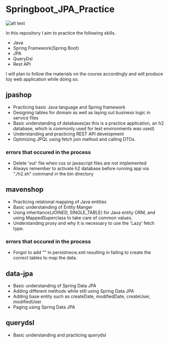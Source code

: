 # Springboot_JPA_Practice
![alt text](https://media.vlpt.us/images/dnjscksdn98/post/00097025-bc06-401e-9044-6d80dc6eacf6/jpa.png)

In this repository I aim to practice the following skills.
* Java
* Spring Framework(Spring Boot)
* JPA
* QueryDsl
* Rest API

I will plan to follow the materials on the course accordingly and will produce toy web application while doing so.

## jpashop
* Practicing basic Java language and Spring framework
* Designing tables for domain as well as laying out business logic in service files
* Basic understanding of databases(as this is a practice application, an h2 database, which is commonly used for test environments was used)
* Understanding and practicing REST API development
* Optimizing JPQL using fetch join method and calling DTOs.

### errors that occured in the process
* Delete 'out' file when css or javascript files are not implemented
* Always remember to activate h2 database before running app via "./h2.sh" command in the bin directory


## mavenshop
* Practicing relational mapping of Java entities
* Basic understainding of Entity Manger
* Using inheritance(JOINED, SINGLE_TABLE) for Java entity ORM, and using MappedSuperclass to take care of common values.
* Understanding proxy and why it is necessary to use the 'Lazy' fetch type.

### errors that occured in the process
* Forgot to add "<property name="hibernate.hbm2ddl.auto" value="create" />" in persistnece.xml resulting in failing to create the correct tables to map the data.


## data-jpa
* Basic understanding of Spring Data JPA
* Adding different methods while still using Spring Data JPA
* Adding base entity such as createDate, modifiedDate, createUser, modifiedUser
* Paging using Spring Data JPA


## querydsl
* Basic understanding and practicing querydsl